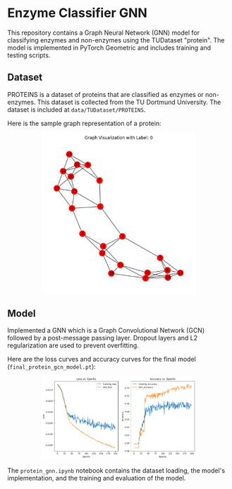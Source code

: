# Enzyme Classifier GNN

This repository contains a Graph Neural Network (GNN) model for classifying enzymes and non-enzymes using the TUDataset "protein". The model is implemented in PyTorch Geometric and includes training and testing scripts.

## Dataset

PROTEINS is a dataset of proteins that are classified as enzymes or non-enzymes. This dataset is collected from the TU Dortmund University. The dataset is included at `data/TUDataset/PROTEINS`.

Here is the sample graph representation of a protein:

<p align="center">
<img src="images/graph_representation.png" alt="Sample graph representation of a protein" width="350"/>
</p>

## Model

Implemented a GNN which is a Graph Convolutional Network (GCN) followed by a post-message passing layer. Dropout layers and L2 regularization are used to prevent overfitting.

Here are the loss curves and accuracy curves for the final model (`final_protein_gcn_model.pt`):

<p align="center">
<img src="images/loss_accuracy_curves.png" alt="Loss and Accuracy Curves" width="350"/>
</p>

The `protein_gnn.ipynb` notebook contains the dataset loading, the model's implementation, and the training and evaluation of the model.


